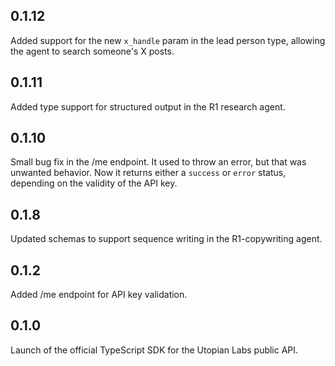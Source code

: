 ## 0.1.12

Added support for the new `x_handle` param in the lead person type, allowing the agent to search someone's X posts.

## 0.1.11

Added type support for structured output in the R1 research agent.

## 0.1.10

Small bug fix in the /me endpoint. It used to throw an error, but that was unwanted behavior. Now it returns either a `success` or `error` status, depending on the validity of the API key.

## 0.1.8

Updated schemas to support sequence writing in the R1-copywriting agent.

## 0.1.2

Added /me endpoint for API key validation.

## 0.1.0

Launch of the official TypeScript SDK for the Utopian Labs public API.
